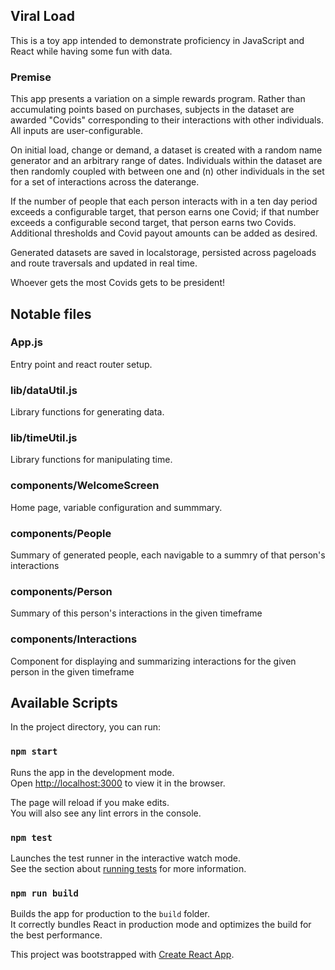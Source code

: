 

## Viral Load

This is a toy app intended to demonstrate proficiency in JavaScript and React while having some fun with data.

### Premise

This app presents a variation on a simple rewards program. Rather than accumulating points based on purchases, subjects in the dataset are awarded "Covids" corresponding to their interactions with other individuals.  All inputs are user-configurable.

On initial load, change or demand, a dataset is created with a random name generator and an arbitrary range of dates. Individuals within the dataset are then randomly coupled with between one and (n) other individuals in the set for a set of interactions across the daterange.

If the number of people that each person interacts with in a ten day period exceeds a configurable target, that person earns one Covid; if that number exceeds a configurable second target, that person earns two Covids. Additional thresholds and Covid payout amounts can be added as desired.

Generated datasets are saved in localstorage, persisted across pageloads and route traversals and updated in real time.

Whoever gets the most Covids gets to be president!

## Notable files

### App.js

Entry point and react router setup.

### lib/dataUtil.js

Library functions for generating data.

### lib/timeUtil.js

Library functions for manipulating time.

### components/WelcomeScreen

Home page, variable configuration and summmary.

### components/People

Summary of generated people, each navigable to a summry of that person's interactions

### components/Person

Summary of this person's interactions in the given timeframe

### components/Interactions

Component for displaying and summarizing interactions for the given person in the given timeframe

## Available Scripts

In the project directory, you can run:

### `npm start`

Runs the app in the development mode.<br />
Open [http://localhost:3000](http://localhost:3000) to view it in the browser.

The page will reload if you make edits.<br />
You will also see any lint errors in the console.

### `npm test`

Launches the test runner in the interactive watch mode.<br />
See the section about [running tests](https://facebook.github.io/create-react-app/docs/running-tests) for more information.

### `npm run build`

Builds the app for production to the `build` folder.<br />
It correctly bundles React in production mode and optimizes the build for the best performance.

This project was bootstrapped with [Create React App](https://github.com/facebook/create-react-app).